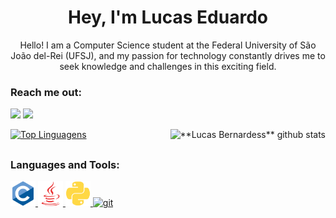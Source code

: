 <h1 align="center">Hey, I'm Lucas Eduardo</h1>
<p align="center">Hello! I am a Computer Science student at the Federal University of São João del-Rei (UFSJ), and my passion for technology constantly drives me to seek knowledge and challenges in this exciting field.

<h3 align="left">Reach me out:</h3>
<p align="left">
<a align="center" href = "mailto:lucasbernardesdepaula@gmail.com"><img src="https://img.shields.io/badge/-Gmail-%23333?style=for-the-badge&logo=gmail&logoColor=white" target="_blank"></a>
  <a href="https://www.linkedin.com/in/lucas-eduardo-bernardes-de-paula-5615b7256/" target="_blank"><img src="https://img.shields.io/badge/-LinkedIn-%230077B5?style=for-the-badge&logo=linkedin&logoColor=white" target="_blank"></a> 
</p>

[![Top Linguagens](https://github-readme-stats.vercel.app/api/top-langs/?username=LucasBernardess&layout=compact&theme=dracula)](https://github.com/anuraghazra/github-readme-stats)
<img align="right" src="https://github-readme-stats.vercel.app/api?username=LucasBernardess&show_icons=true&theme=one_dark_pro&line_height=27" alt="**Lucas Bernardess** github stats"/>

##
<h3 align="left">Languages and Tools:</h3>
<p align="left"> 
<a href="https://www.cprogramming.com/" target="_blank" rel="noreferrer"> <img src="https://raw.githubusercontent.com/devicons/devicon/master/icons/c/c-original.svg" alt="c" width="40" height="40"/> </a> 
<a href="https://www.w3schools.com/javascript/" target="_blank" rel="noreferrer"> <img src="https://raw.githubusercontent.com/devicons/devicon/master/icons/java/java-plain.svg" width="40" height="40"/> </a> 
<a href="https://www.r-project.org/" target="_blank" rel="noreferrer"> <img src="https://raw.githubusercontent.com/devicons/devicon/master/icons/python/python-plain.svg" alt="pr" width="40" height="40"/> </a>
<a href="https://git-scm.com/" target="_blank" rel="noreferrer"> <img src="https://www.vectorlogo.zone/logos/git-scm/git-scm-icon.svg" alt="git" width="40" height="40"/> </a> 
</p>
 


